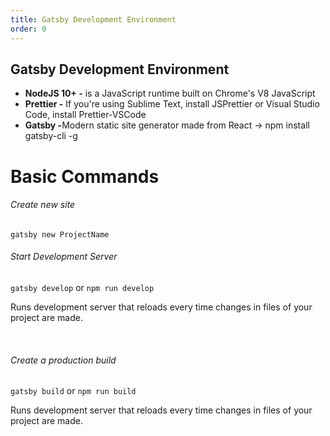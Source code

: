 ```yaml
---
title: Gatsby Development Environment
order: 0
---
```


<h2>Gatsby Development Environment</h2>
<ul>
	<li><strong>NodeJS 10+ -</strong> is a JavaScript runtime built on Chrome's V8 JavaScript </li>
	<li><strong>Prettier -</strong> If you're using Sublime Text, install JSPrettier or Visual Studio Code, install Prettier-VSCode</li>
	<li><strong>Gatsby -</strong>Modern static site generator made from React -> npm install gatsby-cli -g</li>
</ul>

<h1>Basic Commands</h1>

<h6>Create new site</h6>
<code>gatsby new ProjectName</code> <br/>

<h6>Start Development Server</h6>
<code>gatsby develop</code>
or
<code>npm run develop</code><br/>
<p>
Runs development server that reloads every time changes in files of your project are made.
</p><br/>

<h6>Create a production build</h6>
<code>gatsby build</code>
or
<code>npm run build</code>
<p>Runs development server that reloads every time changes in files of your project are made.</p>
